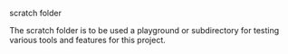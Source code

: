 scratch folder

The scratch folder is to be used a playground or subdirectory for testing 
various tools and features for this project. 
